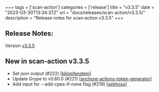 +++
tags = ['scan-action']
categories = ['release']
title = "v3.3.5"
date = "2023-03-30T13:34:37Z"
url = "docs/releases/scan-action/v3.3.5/"
description = "Release notes for scan-action v3.3.5"
+++

## Release Notes:
Version [v3.3.5](https://github.com/anchore/scan-action/releases/tag/v3.3.5)

## New in scan-action v3.3.5

- Set json output (#222) [[kklopfenstein](https://github.com/kklopfenstein)]
- Update Grype to v0.60.0 (#221) [[anchore-actions-token-generator](https://github.com/anchore-actions-token-generator)]
- Add input for --add-cpes-if-none flag (#219) [[sebhoss](https://github.com/sebhoss)]
